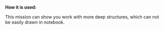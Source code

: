 **How it is used:**

This mission can show you work with more deep structures, which can not be easily drawn in notebook.
